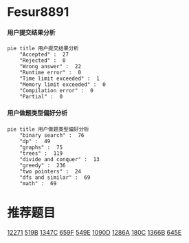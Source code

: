 # Fesur8891

<!-- tabs:start -->



#### **用户提交结果分析**

```mermaid
pie title 用户提交结果分析
    "Accepted" :  27
    "Rejected" :  0
    "Wrong answer" :  22
    "Runtime error" :  0
    "Time limit exceeded" :  1
    "Memory limit exceeded" :  0
    "Compilation error" :  0
    "Partial" :  0
```

#### **用户做题类型偏好分析**

```mermaid
pie title 用户做题类型偏好分析
    "binary search" :  76
    "dp" :  49
    "graphs" :  75
    "trees" :  119
    "divide and conquer" :  13
    "greedy" :  236
    "two pointers" :  24
    "dfs and similar" :  69
    "math" :  69
```



<!-- tabs:end -->
# 推荐题目
[12271](https://codeforces.com/contest/1227/problem/1)
[519B](https://codeforces.com/contest/519/problem/B)
[1347C](https://codeforces.com/contest/1347/problem/C)
[659F](https://codeforces.com/contest/659/problem/F)
[549E](https://codeforces.com/contest/549/problem/E)
[1090D](https://codeforces.com/contest/1090/problem/D)
[1286A](https://codeforces.com/contest/1286/problem/A)
[180C](https://codeforces.com/contest/180/problem/C)
[1366B](https://codeforces.com/contest/1366/problem/B)
[645E](https://codeforces.com/contest/645/problem/E)
